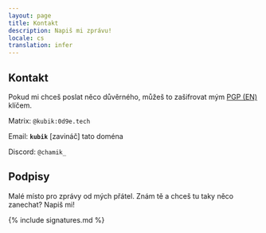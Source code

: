 ```yaml
---
layout: page
title: Kontakt
description: Napiš mi zprávu!
locale: cs
translation: infer
---
```


## Kontakt

Pokud mi chceš poslat něco důvěrného, můžeš to zašifrovat mým [PGP (EN)](/contact/pgp) klíčem.

Matrix: `@kubik:0d9e.tech`

Email: **`kubik`** [zavináč] tato doména

Discord: `@chamik_`

## Podpisy

Malé místo pro zprávy od mých přátel. Znám tě a chceš tu taky něco zanechat? Napiš mi!

{% include signatures.md %}